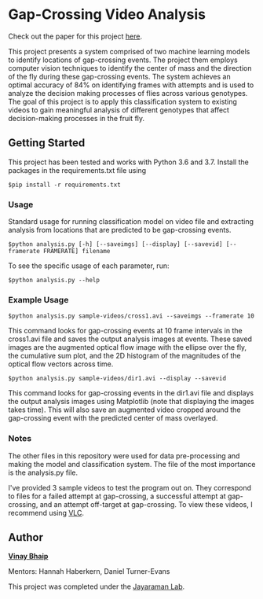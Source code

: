 # Gap-Crossing Video Analysis

Check out the paper for this project [here](https://vinaybhaip.com/gap-crossing-paper.pdf).

This project presents a system comprised of two machine learning models to identify locations of gap-crossing events. The project them employs computer vision techniques to identify the center of mass and the direction of the fly during these gap-crossing events. The system achieves an optimal accuracy of 84% on identifying frames with attempts and is used to analyze the decision making processes of flies across various genotypes. The goal of this project is to apply this classification system to existing videos to gain meaningful analysis of different genotypes that affect decision-making processes in the fruit fly.


## Getting Started

This project has been tested and works with Python 3.6 and 3.7. Install the packages in the requirements.txt file using

```
$pip install -r requirements.txt
```

### Usage

Standard usage for running classification model on video file and extracting analysis from locations that are predicted to be gap-crossing events.
```
$python analysis.py [-h] [--saveimgs] [--display] [--savevid] [--framerate FRAMERATE] filename
```

To see the specific usage of each parameter, run:

```
$python analysis.py --help
```

### Example Usage

```
$python analysis.py sample-videos/cross1.avi --saveimgs --framerate 10
```

This command looks for gap-crossing events at 10 frame intervals in the cross1.avi file and saves the output analysis images at events. These saved images are the augmented optical flow image with the ellipse over the fly, the cumulative sum plot, and the 2D histogram of the magnitudes of the optical flow vectors across time.

```
$python analysis.py sample-videos/dir1.avi --display --savevid
```

This command looks for gap-crossing events in the dir1.avi file and displays the output analysis images using Matplotlib (note that displaying the images takes time). This will also save an augmented video cropped around the gap-crossing event with the predicted center of mass overlayed.


### Notes

The other files in this repository were used for data pre-processing and making the model and classification system. The file of the most importance is the analysis.py file.

I've provided 3 sample videos to test the program out on. They correspond to files for a failed attempt at gap-crossing, a successful attempt at gap-crossing, and an attempt off-target at gap-crossing. To view these videos, I recommend using [VLC](https://www.videolan.org/vlc/).



## Author

[**Vinay Bhaip**](https://github.com/vbhaip)

Mentors: Hannah Haberkern, Daniel Turner-Evans

This project was completed under the [Jayaraman Lab](https://janelia.org/lab/jayaraman-lab).

